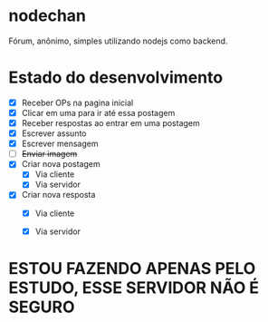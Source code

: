 # nodechan
Fórum, anônimo, simples utilizando nodejs como backend.

# Estado do desenvolvimento

- [X] Receber OPs na pagina inicial
- [X] Clicar em uma para ir até essa postagem
- [X] Receber respostas ao entrar em uma postagem
- [X] Escrever assunto
- [X] Escrever mensagem
- [ ] ~~Enviar imagem~~
- [X] Criar nova postagem
    - [X] Via cliente
    - [X] Via servidor
- [X] Criar nova resposta
    - [X] Via cliente
    - [X] Via servidor


# ESTOU FAZENDO APENAS PELO ESTUDO, ESSE SERVIDOR NÃO É SEGURO